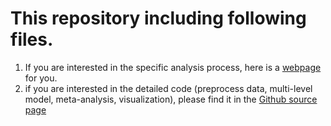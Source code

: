 #  This repository including following files.
1. If you are interested in the specific analysis process, here is a [webpage](https://cdsbasel.github.io/ageriskmeta/age_risktaing_metaanalysis.html) for you.
2. if you are interested in the detailed code (preprocess data, multi-level model, meta-analysis, visualization), please find it in the [Github source page](https://cdsbasel.github.io/ageriskmeta/)
